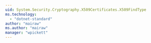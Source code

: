 ```yaml
---
uid: System.Security.Cryptography.X509Certificates.X509FindType
ms.technology: 
  - "dotnet-standard"
author: "mairaw"
ms.author: "mairaw"
manager: "wpickett"
---
```

